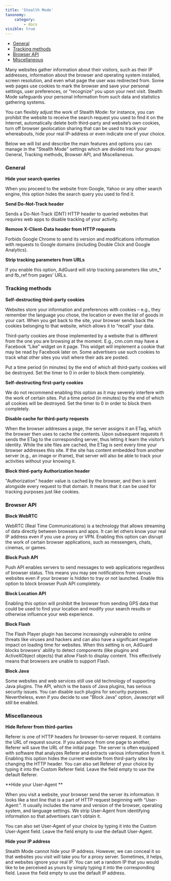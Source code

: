 ```yaml
---
title: 'Stealth Mode'
taxonomy:
    category:
        - docs
visible: true
---
```


* [General](#general)
* [Tracking methods](#methods)
* [Browser API](#browser-api)
* [Miscellaneous](#miscellaneous)

Many websites gather information about their visitors, such as their IP addresses, information about the browser and operating system installed, screen resolution, and even what page the user was redirected from. Some web pages use cookies to mark the browser and save your personal settings, user preferences, or “recognize” you upon your next visit. Stealth Mode safeguards your personal information from such data and statistics gathering systems.

You can flexibly adjust the work of Stealth Mode: for instance, you can prohibit the website to receive the search request you used to find it on the Internet, automatically delete both third-party and website’s own cookies, turn off browser geolocation sharing that can be used to track your whereabouts, hide your real IP-address or even indicate one of your choice.

Below we will list and describe the main features and options you can manage in the "Stealth Mode" settings which are divided into four groups: General, Tracking methods, Browser API, and Miscellaneous. 

<a name="general"></a>

### General

**Hide your search queries**

When you proceed to the website from Google, Yahoo or any other search engine, this option hides the search query you used to find it.

**Send Do-Not-Track header**

Sends a Do-Not-Track (DNT) HTTP header to queried websites that requires web apps to disable tracking of your activity.

**Remove X-Client-Data header from HTTP requests**

Forbids Google Chrome to send its version and modifications information with requests to Google domains (including Double Click and Google Analytics).

**Strip tracking parameters from URLs**

If you enable this option, AdGuard will strip tracking parameters like utm_* and fb_ref from pages’ URLs.

<a name="methods"></a>

### Tracking methods

**Self-destructing third-party cookies**

Websites store your information and preferences with cookies – e.g., they remember the language you chose, the location or even the list of goods in your cart. When you get back to the site, your browser sends back the cookies belonging to that website, which allows it to “recall” your data.

Third-party cookies are those implemented by a website that is different from the one you are browsing at the moment. E.g., cnn.com may have a Facebook “Like” widget on it page. This widget will implement a cookie that may be read by Facebook later on. Some advertisers use such cookies to track what other sites you visit where their ads are posted.

Put a time period (in minutes) by the end of which all third-party cookies will be destroyed. Set the timer to 0 in order to block them completely.

**Self-destructing first-party cookies**

We do not recommend enabling this option as it may severely interfere with the work of certain sites.
Put a time period (in minutes) by the end of which all cookies will be destroyed. Set the timer to 0 in order to block them completely.

**Disable cache for third-party requests**

When the browser addresses a page, the server assigns it an ETag, which the browser then uses to cache the contents. Upon subsequent requests it sends the ETag to the corresponding server, thus letting it learn the visitor’s identity. While the site files are cached, the ETag is sent every time your browser addresses this site. If the site has content embedded from another server (e.g., an image or iframe), that server will also be able to track your activities without your knowing it.

**Block third-party Authorization header**

"Authorization" header value is cached by the browser, and then is sent alongside every request to that domain. It means that it can be used for tracking purposes just like cookies.
    
<a name="browser-api"></a>

### Browser API

**Block WebRTC**

WebRTC (Real Time Communications) is a technology that allows streaming of data directly between browsers and apps. It can let others know your real IP address even if you use a proxy or VPN.
Enabling this option can disrupt the work of certain browser applications, such as messengers, chats, cinemas, or games.

**Block Push API**

Push API enables servers to send messages to web applications regardless of browser status. This means you may see notifications from varous websites even if your browser is hidden to tray or not launched. Enable this option to block browser Push API completely.

**Block Location API**

Enabling this option will prohibit the browser from sending GPS data that could be used to find your location and modify your search results or otherwise influence your web experience.

**Block Flash**

The Flash Player plugin has become increasingly vulnerable to online threats like viruses and hackers and can also have a significant negative impact on loading time for websites. When this setting is on, AdGuard blocks browsers' ability to detect components (like plugins and ActiveXObject objects) that allow Flash to display content. This effectively means that browsers are unable to support Flash.

**Block Java**

Some websites and web services still use old technology of supporting Java plugins. The API, which is the basis of Java plugins, has serious security issues. You can disable such plugins for security purposes. Nevertheless, even if you decide to use "Block Java" option, Javascript will still be enabled.

<a name="miscellaneous"></a>

### Miscellaneous


**Hide Referer from third-parties**

Referer is one of HTTP headers for browser-to-server request. It contains the URL of request source. If you advance from one page to another, Referer will save the URL of the initial page. The server is often equipped with software that analyzes Referer and extracts various information from it. Enabling this option hides the current website from third-party sites by changing the HTTP header.
You can also set Referer of your choice by typing it into the Custom Referer field. Leave the field empty to use the default Referer.

**Hide your User-Agent **

When you visit a website, your browser send the server its information. It looks like a text line that is a part of HTTP request beginning with “User-Agent:”. It usually includes the name and version of the browser, operating system, and language settings. We strip User-Agent from identifying information so that advertisers can't obtain it.

You can also set User-Agent of your choice by typing it into the Custom User-Agent field. Leave the field empty to use the default User-Agent.

**Hide your IP address**

Stealth Mode cannot hide your IP address. However, we can conceal it so that websites you visit will take you for a proxy server. Sometimes, it helps, and websites ignore your real IP.
You can set a random IP that you would like to be perceived as yours by simply typing it into the corresponding field. Leave the field empty to use the default IP address.